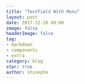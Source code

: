 ```yaml
---
title: "TextField With Menu"
layout: post
date: 2017-12-20 00:00
image: false
headerImage: false
tag:
- markdown
- components
- extra
category: blog
star: true
author: shinephe
---
```

